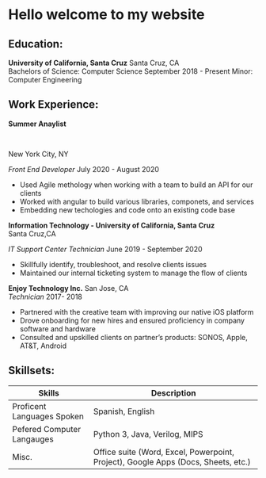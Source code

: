 
# Hello welcome to my website 


## Education:

**University of California,  Santa Cruz**			  		                   Santa Cruz, CA		
Bachelors of Science: Computer Science					                   September 2018 - Present
Minor: Computer Engineering

## Work Experience:

**Summer Anaylist** <pre>                                              </pre>New York City, NY
                   
*Front End Developer*                                       July 2020 - August 2020
- Used Agile methology when working with a team to build an API for our clients
- Worked with angular to build various libraries, componets, and services
- Embedding new techologies and code onto an existing code base

**Information Technology - University of California, Santa Cruz**           
Santa Cruz,CA

*IT Support Center Technician*     				                     June 2019 - September 2020    
 - Skillfully identify, troubleshoot, and resolve clients issues
 - Maintained our internal ticketing system to manage the flow of clients    


**Enjoy Technology Inc.**                                 San Jose, CA	                                 
*Technician*								                                      2017- 2018

 - Partnered with the creative team with improving our native iOS platform
 - Drove onboarding for new hires and ensured proficiency in company software and hardware
 - Consulted and upskilled clients on partner’s products: SONOS, Apple, AT&T, Android


## Skillsets:

|Skills | Description |
| --- | --- |
| Proficent Languages Spoken | Spanish, English |
| Pefered Computer Langauges | Python 3, Java, Verilog, MIPS  |
| Misc. | Office suite (Word, Excel, Powerpoint, Project), Google Apps (Docs, Sheets, etc.) |

